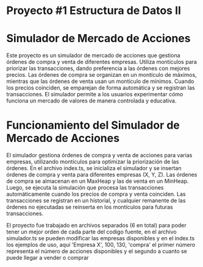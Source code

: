 # Proyecto #1 Estructura de Datos II

# Simulador de Mercado de Acciones
Este proyecto es un simulador de mercado de acciones que gestiona órdenes de compra y venta de diferentes empresas. Utiliza montículos para priorizar las transacciones, dando preferencia a las órdenes con mejores precios. Las órdenes de compra se organizan en un montículo de máximos, mientras que las órdenes de venta usan un montículo de mínimos. Cuando los precios coinciden, se emparejan de forma automática y se registran las transacciones. El simulador permite a los usuarios experimentar cómo funciona un mercado de valores de manera controlada y educativa.

# Funcionamiento del Simulador de Mercado de Acciones
El simulador gestiona órdenes de compra y venta de acciones para varias empresas, utilizando montículos para optimizar la priorización de las órdenes. En el archivo index.ts, se inicializa el simulador y se insertan órdenes de compra y venta para diferentes empresas (X, Y, Z). Las órdenes de compra se almacenan en un MaxHeap y las de venta en un MinHeap. Luego, se ejecuta la simulación que procesa las transacciones automáticamente cuando los precios de compra y venta coinciden. Las transacciones se registran en un historial, y cualquier remanente de las órdenes no ejecutadas se reinserta en los montículos para futuras transacciones.

El proyecto fue trabajado en archivos separados (6 en total) para poder tener un mejor orden de cada parte del codigo fuente, en el archivo simulador.ts se pueden modificar las empresas disponibles y en el index.ts los ejemplos de uso, aquí 'Empresa X', 100, 130, 'compra' el primer número representa el número de acciones disponibles y el segundo a cuanto se puede llegar a vender o comprar

